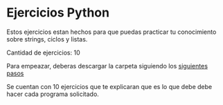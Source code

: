 # Ejercicios Python

Estos ejercicios estan hechos para que puedas practicar tu conocimiento sobre strings, ciclos y listas.

Cantidad de ejercicios: 10

Para empeazar, deberas descargar la carpeta siguiendo los <a href='download.md'>siguientes pasos</a>

Se cuentan con 10 ejercicios que te explicaran que es lo que debe debe hacer cada programa solicitado.

